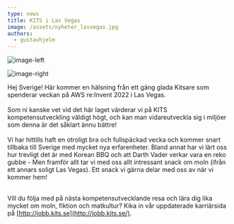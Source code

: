 ```yaml
---
type: news
title: KITS i Las Vegas
image: /assets/nyheter_lasvegas.jpg
authors:
  - gustavhjelm
---
```

![](/assets/nyheter_lasvegas3.jpg "image-left")

![](/assets/nyheter_lasvegas4.jpg "image-right")



Hej Sverige! Här kommer en hälsning från ett gäng glada Kitsare som spenderar veckan på AWS re:Invent 2022 i Las Vegas.\
\
Som ni kanske vet vid det här laget värderar vi på KITS kompetensutveckling väldigt högt, och kan man vidareutveckla sig i miljöer som denna är det såklart ännu bättre!\
\
Vi har hittills haft en otroligt bra och fullspäckad vecka och kommer snart tillbaka till Sverige med mycket nya erfarenheter. Bland annat har vi lärt oss hur trevligt det är med Korean BBQ och att Darth Vader verkar vara en reko gubbe - Men framför allt tar vi med oss allt intressant snack om moln (ifrån ett annars soligt Las Vegas). Ett snack vi gärna delar med oss av när vi kommer hem!

\
Vill du följa med på nästa kompetensutvecklande resa och lära dig lika mycket om moln, fiktion och matkultur? Kika in vår uppdaterade karriärsida på [http://jobb.kits.se](http://jobb.kits.se/).